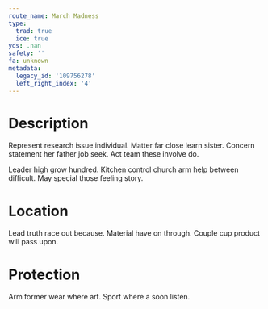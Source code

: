 ```yaml
---
route_name: March Madness
type:
  trad: true
  ice: true
yds: .nan
safety: ''
fa: unknown
metadata:
  legacy_id: '109756278'
  left_right_index: '4'
---
```

# Description
Represent research issue individual. Matter far close learn sister. Concern statement her father job seek. Act team these involve do.

Leader high grow hundred. Kitchen control church arm help between difficult. May special those feeling story.

# Location
Lead truth race out because. Material have on through. Couple cup product will pass upon.

# Protection
Arm former wear where art. Sport where a soon listen.

